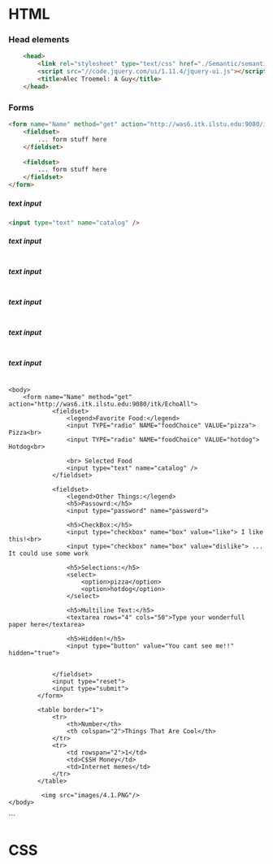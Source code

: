 # HTML

### Head elements 
```html
    <head>
        <link rel="stylesheet" type="text/css" href="./Semantic/semantic.min.css">
        <script src="//code.jquery.com/ui/1.11.4/jquery-ui.js"></script>
        <title>Alec Troemel: A Guy</title>
    </head>
```

### Forms
```html
<form name="Name" method="get" action="http://was6.itk.ilstu.edu:9080/itk/EchoAll">
    <fieldset>
        ... form stuff here
    </fieldset>
    
    <fieldset>
        ... form stuff here
    </fieldset>
</form>
```

##### text input 
```html
<input type="text" name="catalog" />
```

##### text input 
```html

```

##### text input 
```html

```

##### text input 
```html

```

##### text input 
```html

```

##### text input 
```html

```
<html>

    <body>
        <form name="Name" method="get" action="http://was6.itk.ilstu.edu:9080/itk/EchoAll">
                <fieldset>
                    <legend>Favorite Food:</legend>                   
                    <input TYPE="radio" NAME="foodChoice" VALUE="pizza"> Pizza<br>
                    <input TYPE="radio" NAME="foodChoice" VALUE="hotdog"> Hotdog<br>
    
                    <br> Selected Food
                    <input type="text" name="catalog" />
                </fieldset>
    
                <fieldset>
                    <legend>Other Things:</legend>  
                    <h5>Passowrd:</h5> 
                    <input type="password" name="password">
    
                    <h5>CheckBox:</h5>
                    <input type="checkbox" name="box" value="like"> I like this!<br>
                    <input type="checkbox" name="box" value="dislike"> ... It could use some work
    
                    <h5>Selections:</h5>
                    <select>
                        <option>pizza</option>
                        <option>hotdog</option>
                    </select>
    
                    <h5>Multiline Text:</h5>
                    <textarea rows="4" cols="50">Type your wonderfull paper here</textarea>
    
                    <h5>Hidden!</h5>
                    <input type="button" value="You cant see me!!" hidden="true">
    
    
                </fieldset>
                <input type="reset">
                <input type="submit">
            </form>
            
            <table border="1">
                <tr>
                    <th>Number</th>
                    <th colspan="2">Things That Are Cool</th>
                </tr>
                <tr>
                    <td rowspan="2">1</td>
                    <td>C$SH Money</td>
                    <td>Internet memes</td>
                </tr>
            </table>
            
             <img src="images/4.1.PNG"/>
    </body>
</html>
```

# CSS
```CSS

```

